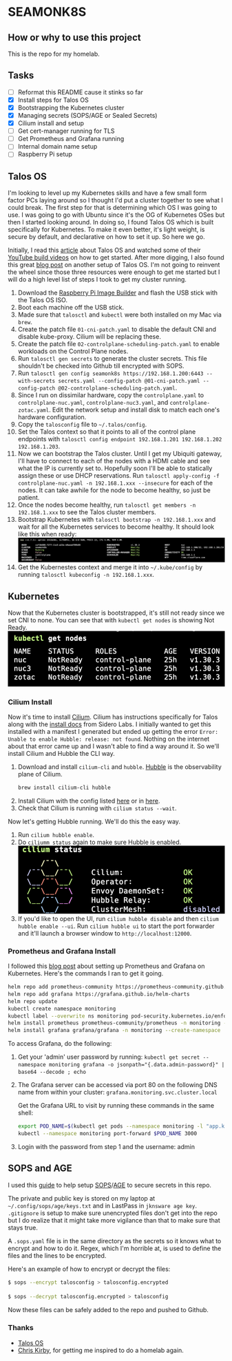 # SEAMONK8S


## How or why to use this project

This is the repo for my homelab.

## Tasks

- [ ] Reformat this README cause it stinks so far
- [x] Install steps for Talos OS
- [x] Bootstrapping the Kubernetes cluster
- [x] Managing secrets (SOPS/AGE or Sealed Secrets)
- [x] Cilium install and setup
- [ ] Get cert-manager running for TLS
- [ ] Get Prometheus and Grafana running
- [ ] Internal domain name setup
- [ ] Raspberry Pi setup

## Talos OS

I'm looking to level up my Kubernetes skills and have a few small form factor PCs laying around so I thought I'd put a cluster together to see what I could break. The first step for that is determining which OS I was going to use. I was going to go with Ubuntu since it's the OG of Kubernetes OSes but then I started looking around. In doing so, I found Talos OS which is built specifically for Kubernetes. To make it even better, it's light weight, is secure by default, and declarative on how to set it up. So here we go.

Initially, I read this [article](https://mirceanton.com/posts/2023-11-28-the-best-os-for-kubernetes/) about Talos OS and watched some of their [YouTube build videos](https://www.youtube.com/@SideroLabs/videos?view=2&sort=dd&live_view=503&shelf_id=6) on how to get started. After more digging, I also found this great [blog post](https://a-cup-of.coffee/blog/talos/) on another setup of Talos OS. I'm not going to reinvent the wheel since those three resources were enough to get me started but I will do a high level list of steps I took to get my cluster running.

1. Download the [Raspberry Pi Image Builder](https://www.raspberrypi.com/software/) and flash the USB stick with the Talos OS ISO.
1. Boot each machine off the USB stick.
1. Made sure that `talosctl` and `kubectl` were both installed on my Mac via `brew`.
1. Create the patch file `01-cni-patch.yaml` to disable the default CNI and disable kube-proxy. Cilium will be replacing these.
1. Create the patch file `02-controlplane-scheduling-patch.yaml` to enable workloads on the Control Plane nodes.
1. Run `talosctl gen secrets` to generate the cluster secrets. This file shouldn't be checked into Github till encrypted with SOPS.
1. Run `talosctl gen config seamonk8s https://192.168.1.200:6443 --with-secrets secrets.yaml --config-patch @01-cni-patch.yaml --config-patch @02-controlplane-scheduling-patch.yaml`.
1. Since I run on dissimilar hardware, copy the `controlplane.yaml` to `controlplane-nuc.yaml`, `controlplane-nuc3.yaml`, and `controlplane-zotac.yaml`. Edit the network setup and install disk to match each one's hardware configuration.
1. Copy the `talosconfig` file to `~/.talos/config`.
1. Set the Talos context so that it points to all of the control plane endpoints with `talosctl config endpoint 192.168.1.201 192.168.1.202 192.168.1.203`. 
1. Now we can bootstrap the Talos cluster. Until I get my Ubiquiti gateway, I'll have to connect to each of the nodes with a HDMI cable and see what the IP is currently set to. Hopefully soon I'll be able to statically assign these or use DHCP reservations.
Run `talosctl apply-config -f controlplane-nuc.yaml -n 192.168.1.xxx --insecure` for each of the nodes. It can take awhile for the node to become healthy, so just be patient.
1. Once the nodes become healthy, run `talosctl get members -n 192.168.1.xxx` to see the Talos cluster members.
1. Bootstrap Kubernetes with `talosctl bootstrap -n 192.168.1.xxx` and wait for all the Kubernetes services to become healthy. It should look like this when ready:
![image](_docs/bootstrap-status.jpg)
1. Get the Kubernestes context and merge it into `~/.kube/config` by running `talosctl kubeconfig -n 192.168.1.xxx`.

## Kubernetes

Now that the Kubernetes cluster is bootstrapped, it's still not ready since we set CNI to none. You can see that with `kubectl get nodes` is showing Not Ready. ![image](_docs/kubectl-not-ready.jpg)

### Cilium Install

Now it's time to install [Cilium](https://docs.cilium.io/en/stable/installation/k8s-install-helm/). Cilium has instructions specifically for Talos along with the [install docs](https://www.talos.dev/v1.7/kubernetes-guides/network/deploying-cilium/) from Sidero Labs. I initially wanted to get this installed with a manifest I generated but ended up getting the error `Error: Unable to enable Hubble: release: not found`. Nothing on the internet about that error came up and I wasn't able to find a way around it. So we'll install Cilium and Hubble the CLI way.

1. Download and install `cilium-cli` and `hubble`. [Hubble](https://docs.cilium.io/en/stable/gettingstarted/hubble_intro/) is the observability plane of Cilium.
    ```bash
    brew install cilium-cli hubble
    ```
1. Install Cilium with the config listed [here](https://www.talos.dev/v1.7/kubernetes-guides/network/deploying-cilium/#without-kube-proxy) or in [here](cilium/cilium-install.md).
1. Check that Cilium is running with `cilium status --wait`.

Now let's getting Hubble running. We'll do this the easy way.
1. Run `cilium hubble enable`.
1. Do `ciliumm status` again to make sure Hubble is enabled.
    ![image](_docs/hubble-enabled.jpg)
1. If you'd like to open the UI, run `cilium hubble disable` and then `cilium hubble enable --ui`. Run `cilium hubble ui` to start the port forwarder and it'll launch a browser window to `http://localhost:12000`.

### Prometheus and Grafana Install

I followed this [blog post](https://medium.com/devops-dev/talos-os-raspberry-fc5f327b7026) about setting up Prometheus and Grafana on Kubernetes. Here's the commands I ran to get it going.

```bash
helm repo add prometheus-community https://prometheus-community.github.io/helm-charts
helm repo add grafana https://grafana.github.io/helm-charts
helm repo update
kubectl create namespace monitoring
kubectl label --overwrite ns monitoring pod-security.kubernetes.io/enforce=privileged
helm install prometheus prometheus-community/prometheus -n monitoring --create-namespace --set server.persistentVolume.enabled=false --set alertmanager.enabled=false
helm install grafana grafana/grafana -n monitoring --create-namespace
```

To access Grafana, do the following:
1. Get your 'admin' user password by running:
   `kubectl get secret --namespace monitoring grafana -o jsonpath="{.data.admin-password}" | base64 --decode ; echo`
1. The Grafana server can be accessed via port 80 on the following DNS name from within your cluster:
   `grafana.monitoring.svc.cluster.local`

   Get the Grafana URL to visit by running these commands in the same shell:
     ```bash
     export POD_NAME=$(kubectl get pods --namespace monitoring -l "app.kubernetes.io/name=grafana,app.kubernetes.io/instance=grafana" -o jsonpath="{.items[0].metadata.name}")
     kubectl --namespace monitoring port-forward $POD_NAME 3000
     ```
1. Login with the password from step 1 and the username: admin

## SOPS and AGE

I used this [guide](https://mirceanton.com/posts/doing-secrets-the-gitops-way/) to help setup [SOPS](https://github.com/getsops/sops)/[AGE](https://github.com/FiloSottile/age) to secure secrets in this repo.

The private and public key is stored on my laptop at `~/.config/sops/age/keys.txt` and in LastPass in `jknsware age key`. `.gitignore` is setup to make sure unencrypted files don't get into the repo but I do realize that it might take more vigilance than that to make sure that stays true.

A `.sops.yaml` file is in the same directory as the secrets so it knows what to encrypt and how to do it. Regex, which I'm horrible at, is used to define the files and the lines to be encrypted. 


Here's an example of how to encrypt or decrypt the files:
```bash
$ sops --encrypt talosconfig > talosconfig.encrypted

$ sops --decrypt talosconfig.encrypted > talosconfig
```

Now these files can be safely added to the repo and pushed to Github.

### Thanks

- [Talos OS](https://www.talos.dev/)
- [Chris Kirby](https://chriskirby.net), for getting me inspired to do a homelab again.